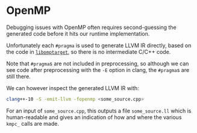 # OpenMP

Debugging issues with OpenMP often requires second-guessing the generated code
before it hits our runtime implementation.

Unfortunately each `#pragma` is used to generate LLVM IR directly, based on the
code in
[`libomptarget`](https://github.com/llvm/llvm-project/tree/main/openmp/libomptarget),
so there is no intermediate C/C++ code.

Note that `#pragma`s are not included in preprocessing, so although we can see
code after preprocessing with the `-E` option in clang, the `#pragma`s are still
there.

We can however inspect the generated LLVM IR with:

```bash
clang++-10 -S -emit-llvm -fopenmp <some_source.cpp>
```

For an input of `some_source.cpp`, this outputs a file `some_source.ll` which is
human-readable and gives an indication of how and where the various `kmpc_`
calls are made.

